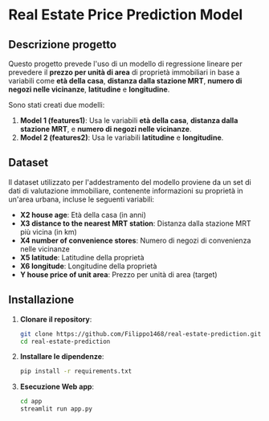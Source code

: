 # Real Estate Price Prediction Model

## Descrizione progetto

Questo progetto prevede l'uso di un modello di regressione lineare per prevedere il **prezzo per unità di area** di proprietà immobiliari in base a variabili come **età della casa**, **distanza dalla stazione MRT**, **numero di negozi nelle vicinanze**, **latitudine** e **longitudine**.

Sono stati creati due modelli:

1. **Model 1 (features1)**: Usa le variabili **età della casa**, **distanza dalla stazione MRT**, e **numero di negozi nelle vicinanze**.
2. **Model 2 (features2)**: Usa le variabili **latitudine** e **longitudine**.

## Dataset

Il dataset utilizzato per l'addestramento del modello proviene da un set di dati di valutazione immobiliare, contenente informazioni su proprietà in un'area urbana, incluse le seguenti variabili:

- **X2 house age**: Età della casa (in anni)
- **X3 distance to the nearest MRT station**: Distanza dalla stazione MRT più vicina (in km)
- **X4 number of convenience stores**: Numero di negozi di convenienza nelle vicinanze
- **X5 latitude**: Latitudine della proprietà
- **X6 longitude**: Longitudine della proprietà
- **Y house price of unit area**: Prezzo per unità di area (target)

## Installazione
1. **Clonare il repository**:
   ```bash
   git clone https://github.com/Filippo1468/real-estate-prediction.git
   cd real-estate-prediction
2. **Installare le dipendenze**:
   ```bash
   pip install -r requirements.txt
3. **Esecuzione Web app**: 
   ```bash
   cd app
   streamlit run app.py
